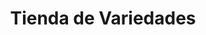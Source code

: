 ---
title: "Tienda de Variedades"
url: /ciudad-satelite/tienda-de-variedades-calle-18-c/
shop: comodidad
---